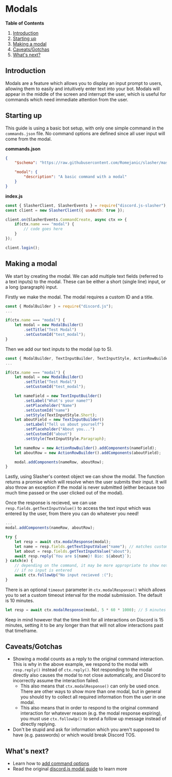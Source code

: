 # Modals

**Table of Contents**
1. [Introduction](#introduction)
2. [Starting up](#starting-up)
3. [Making a modal](#making-a-modal)
4. [Caveats/Gotchas](#caveatsgotchas)
5. [What's next?](#whats-next)

## Introduction
Modals are a feature which allows you to display an input prompt to users, allowing them to easily and intuitively enter text into your bot. Modals will appear in the middle of the screen and interrupt the user, which is useful for commands which need immediate attention from the user.

## Starting up
This guide is using a basic bot setup, with only one simple command in the `commands.json` file. No command options are defined since all user input will come from the modal.

**commands.json**
```json
{
    "$schema": "https://raw.githubusercontent.com/Romejanic/slasher/master/schema.json",

    "modal": {
        "description": "A basic command with a modal"
    }
}
```
**index.js**
```js
const { SlasherClient, SlasherEvents } = require("discord.js-slasher");
const client = new SlasherClient({ useAuth: true });

client.on(SlasherEvents.CommandCreate, async ctx => {
    if(ctx.name === "modal") {
        // code goes here
    }
});

client.login();
```

## Making a modal
We start by creating the modal. We can add multiple text fields (referred to a text inputs) to the modal. These can be either a short (single line) input, or a long (paragraph) input.

Firstly we make the modal. The modal requires a custom ID and a title.

```js
const { ModalBuilder } = require("discord.js");
...

if(ctx.name === "modal") {
    let modal = new ModalBuilder()
        .setTitle("Test Modal")
        .setCustomId("test_modal");
}
```

Then we add our text inputs to the modal (up to 5).

```js
const { ModalBuilder, TextInputBuilder, TextInputStyle, ActionRowBuilder } = require("discord.js");
...

if(ctx.name === "modal") {
    let modal = new ModalBuilder()
        .setTitle("Test Modal")
        .setCustomId("test_modal");

    let nameField = new TextInputBuilder()
        .setLabel("What's your name?")
        .setPlaceholder("Name")
        .setCustomId("name")
        .setStyle(TextInputStyle.Short);
    let aboutField = new TextInputBuilder()
        .setLabel("Tell us about yourself")
        .setPlaceholder("About you...")
        .setCustomId("about")
        .setStyle(TextInputStyle.Paragraph);

    let nameRow = new ActionRowBuilder().addComponents(nameField);
    let aboutRow = new ActionRowBuilder().addComponents(aboutField);

    modal.addComponents(nameRow, aboutRow);
}
```

Lastly, using Slasher's context object we can show the modal. The function returns a promise which will resolve when the user submits their input. It will also throw an exception if the modal is never submitted (either because too much time passed or the user clicked out of the modal).

Once the response is recieved, we can use `resp.fields.getTextInputValue()` to access the text input which was entered by the user, from there you can do whatever you need!

```js
...
modal.addComponents(nameRow, aboutRow);

try {
    let resp = await ctx.modalResponse(modal);
    let name = resp.fields.getTextInputValue("name"); // matches customId of text field
    let about = resp.fields.getTextInputValue("about");
    await resp.reply(`You are ${name}! Bio: ${about}`);
} catch(e) {
    // depending on the command, it may be more appropriate to show nothing
    // if no input is entered
    await ctx.followUp("No input recieved :(");
}
```

There is an optional `timeout` parameter in `ctx.modalResponse()` which allows you to set a custom timeout interval for the modal submission. The default is 10 minutes.

```js
let resp = await ctx.modalResponse(modal, 5 * 60 * 1000); // 5 minutes
```

Keep in mind however that the time limit for all interactions on Discord is 15 minutes, setting it to be any longer than that will not allow interactions past that timeframe.

## Caveats/Gotchas
- Showing a modal counts as a reply to the original command interaction. This is why in the above example, we respond to the modal with `resp.reply()` instead of `ctx.reply()`. Not responding to the modal directly also causes the modal to not close automatically, and Discord to incorrectly assume the interaction failed.
  - This also means that `ctx.modalResponse()` can only be used once. There are other ways to show more than one modal, but in general you should try to collect all required information from the user in one modal.
  - This also means that in order to respond to the original command interaction for whatever reason (e.g. the modal response expiring), you must use `ctx.followUp()` to send a follow up message instead of directly replying.
- Don't be stupid and ask for information which you aren't supposed to have (e.g. passwords) or which would break Discord TOS.

## What's next?
- Learn how to [add command options](./adding-options.md)
- Read the original [discord.js modal guide](https://discordjs.guide/interactions/modals.html#building-and-responding-with-modals) to learn more